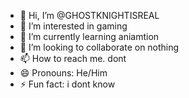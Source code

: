 - 👋 Hi, I’m @GHOSTKNIGHTISREAL
- 👀 I’m interested in gaming
- 🌱 I’m currently learning aniamtion
- 💞️ I’m looking to collaborate on nothing
- 📫 How to reach me. dont
- 😄 Pronouns: He/Him
- ⚡ Fun fact: i dont know

<!---
GHOSTKNIGHTISREAL/GHOSTKNIGHTISREAL is a ✨ special ✨ repository because its `README.md` (this file) appears on your GitHub profile.
You can click the Preview link to take a look at your changes.
--->
